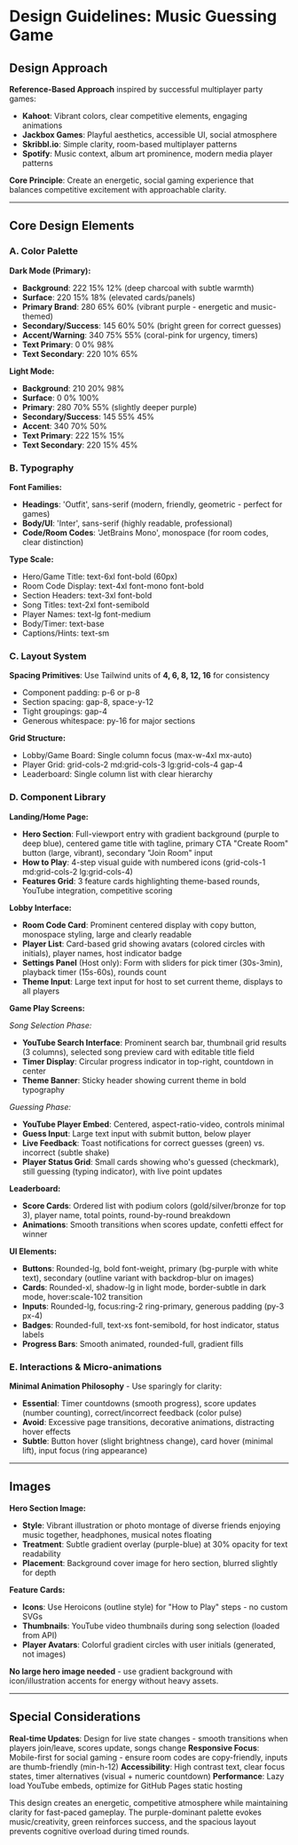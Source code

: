 # Design Guidelines: Music Guessing Game

## Design Approach

**Reference-Based Approach** inspired by successful multiplayer party games:
- **Kahoot**: Vibrant colors, clear competitive elements, engaging animations
- **Jackbox Games**: Playful aesthetics, accessible UI, social atmosphere
- **Skribbl.io**: Simple clarity, room-based multiplayer patterns
- **Spotify**: Music context, album art prominence, modern media player patterns

**Core Principle**: Create an energetic, social gaming experience that balances competitive excitement with approachable clarity.

---

## Core Design Elements

### A. Color Palette

**Dark Mode (Primary):**
- **Background**: 222 15% 12% (deep charcoal with subtle warmth)
- **Surface**: 220 15% 18% (elevated cards/panels)
- **Primary Brand**: 280 65% 60% (vibrant purple - energetic and music-themed)
- **Secondary/Success**: 145 60% 50% (bright green for correct guesses)
- **Accent/Warning**: 340 75% 55% (coral-pink for urgency, timers)
- **Text Primary**: 0 0% 98%
- **Text Secondary**: 220 10% 65%

**Light Mode:**
- **Background**: 210 20% 98%
- **Surface**: 0 0% 100%
- **Primary**: 280 70% 55% (slightly deeper purple)
- **Secondary/Success**: 145 55% 45%
- **Accent**: 340 70% 50%
- **Text Primary**: 222 15% 15%
- **Text Secondary**: 220 15% 45%

### B. Typography

**Font Families:**
- **Headings**: 'Outfit', sans-serif (modern, friendly, geometric - perfect for games)
- **Body/UI**: 'Inter', sans-serif (highly readable, professional)
- **Code/Room Codes**: 'JetBrains Mono', monospace (for room codes, clear distinction)

**Type Scale:**
- Hero/Game Title: text-6xl font-bold (60px)
- Room Code Display: text-4xl font-mono font-bold
- Section Headers: text-3xl font-bold
- Song Titles: text-2xl font-semibold
- Player Names: text-lg font-medium
- Body/Timer: text-base
- Captions/Hints: text-sm

### C. Layout System

**Spacing Primitives**: Use Tailwind units of **4, 6, 8, 12, 16** for consistency
- Component padding: p-6 or p-8
- Section spacing: gap-8, space-y-12
- Tight groupings: gap-4
- Generous whitespace: py-16 for major sections

**Grid Structure:**
- Lobby/Game Board: Single column focus (max-w-4xl mx-auto)
- Player Grid: grid-cols-2 md:grid-cols-3 lg:grid-cols-4 gap-4
- Leaderboard: Single column list with clear hierarchy

### D. Component Library

**Landing/Home Page:**
- **Hero Section**: Full-viewport entry with gradient background (purple to deep blue), centered game title with tagline, primary CTA "Create Room" button (large, vibrant), secondary "Join Room" input
- **How to Play**: 4-step visual guide with numbered icons (grid-cols-1 md:grid-cols-2 lg:grid-cols-4)
- **Features Grid**: 3 feature cards highlighting theme-based rounds, YouTube integration, competitive scoring

**Lobby Interface:**
- **Room Code Card**: Prominent centered display with copy button, monospace styling, large and clearly readable
- **Player List**: Card-based grid showing avatars (colored circles with initials), player names, host indicator badge
- **Settings Panel** (Host only): Form with sliders for pick timer (30s-3min), playback timer (15s-60s), rounds count
- **Theme Input**: Large text input for host to set current theme, displays to all players

**Game Play Screens:**

*Song Selection Phase:*
- **YouTube Search Interface**: Prominent search bar, thumbnail grid results (3 columns), selected song preview card with editable title field
- **Timer Display**: Circular progress indicator in top-right, countdown in center
- **Theme Banner**: Sticky header showing current theme in bold typography

*Guessing Phase:*
- **YouTube Player Embed**: Centered, aspect-ratio-video, controls minimal
- **Guess Input**: Large text input with submit button, below player
- **Live Feedback**: Toast notifications for correct guesses (green) vs. incorrect (subtle shake)
- **Player Status Grid**: Small cards showing who's guessed (checkmark), still guessing (typing indicator), with live point updates

**Leaderboard:**
- **Score Cards**: Ordered list with podium colors (gold/silver/bronze for top 3), player name, total points, round-by-round breakdown
- **Animations**: Smooth transitions when scores update, confetti effect for winner

**UI Elements:**
- **Buttons**: Rounded-lg, bold font-weight, primary (bg-purple with white text), secondary (outline variant with backdrop-blur on images)
- **Cards**: Rounded-xl, shadow-lg in light mode, border-subtle in dark mode, hover:scale-102 transition
- **Inputs**: Rounded-lg, focus:ring-2 ring-primary, generous padding (py-3 px-4)
- **Badges**: Rounded-full, text-xs font-semibold, for host indicator, status labels
- **Progress Bars**: Smooth animated, rounded-full, gradient fills

### E. Interactions & Micro-animations

**Minimal Animation Philosophy** - Use sparingly for clarity:
- **Essential**: Timer countdowns (smooth progress), score updates (number counting), correct/incorrect feedback (color pulse)
- **Avoid**: Excessive page transitions, decorative animations, distracting hover effects
- **Subtle**: Button hover (slight brightness change), card hover (minimal lift), input focus (ring appearance)

---

## Images

**Hero Section Image:**
- **Style**: Vibrant illustration or photo montage of diverse friends enjoying music together, headphones, musical notes floating
- **Treatment**: Subtle gradient overlay (purple-blue) at 30% opacity for text readability
- **Placement**: Background cover image for hero section, blurred slightly for depth

**Feature Cards:**
- **Icons**: Use Heroicons (outline style) for "How to Play" steps - no custom SVGs
- **Thumbnails**: YouTube video thumbnails during song selection (loaded from API)
- **Player Avatars**: Colorful gradient circles with user initials (generated, not images)

**No large hero image needed** - use gradient background with icon/illustration accents for energy without heavy assets.

---

## Special Considerations

**Real-time Updates**: Design for live state changes - smooth transitions when players join/leave, scores update, songs change
**Responsive Focus**: Mobile-first for social gaming - ensure room codes are copy-friendly, inputs are thumb-friendly (min-h-12)
**Accessibility**: High contrast text, clear focus states, timer alternatives (visual + numeric countdown)
**Performance**: Lazy load YouTube embeds, optimize for GitHub Pages static hosting

This design creates an energetic, competitive atmosphere while maintaining clarity for fast-paced gameplay. The purple-dominant palette evokes music/creativity, green reinforces success, and the spacious layout prevents cognitive overload during timed rounds.